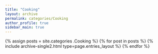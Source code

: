 ```yaml
---
title: "Cooking"
layout: archive
permalink: categories/Cooking
author_profile: true
sidebar_main: true
---
```


{% assign posts = site.categories .Cooking %}
{% for post in posts %} {% include archive-single2.html type=page.entries_layout %} {% endfor %}
